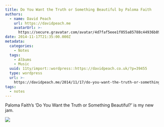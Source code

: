 ```yaml
---
title: Do You Want the Truth or Something Beautiful by Paloma Faith
authors:
  - name: David Peach
    url: https://davidpeach.me
    avatarUrl: >-
      https://secure.gravatar.com/avatar/4d7faf5eee1f055a85788c44936b8995eaab6dfb004e7854ec747ccb272e91ee?s=96&d=mm&r=g
date: 2014-11-17T21:35:00.000Z
metadata:
  categories:
    - Notes
  tags:
    - Albums
    - Music
  uuid: 11ty/import::wordpress::https://davidpeach.co.uk/?p=39455
  type: wordpress
  url: >-
    https://davidpeach.me/2014/11/17/do-you-want-the-truth-or-something-beautiful-by-paloma-faith/
tags:
  - notes
---
```

Paloma Faith’s ‘Do You Want the Truth or Something Beautiful?’ is my new jam.

[![](/assets/paloma-faith-Do-You-Want-the-T-39QGQcOfBJy9.jpg)](/assets/paloma-faith-Do-You-Want-the-T-39QGQcOfBJy9.jpg)